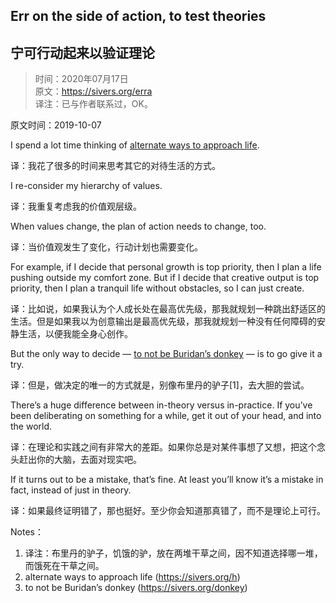 ## Err on the side of action, to test theories
## 宁可行动起来以验证理论

> 时间：2020年07月17日  
> 原文：https://sivers.org/erra  
> 译注：已与作者联系过，OK。

原文时间：2019-10-07

I spend a lot time thinking of [alternate ways to approach life](https://sivers.org/h).

译：我花了很多的时间来思考其它的对待生活的方式。

I re-consider my hierarchy of values.

译：我重复考虑我的价值观层级。

When values change, the plan of action needs to change, too.

译：当价值观发生了变化，行动计划也需要变化。

For example, if I decide that personal growth is top priority, then I plan a life pushing outside my comfort zone. But if I decide that creative output is top priority, then I plan a tranquil life without obstacles, so I can just create.

译：比如说，如果我认为个人成长处在最高优先级，那我就规划一种跳出舒适区的生活。但是如果我以为创意输出是最高优先级，那我就规划一种没有任何障碍的安静生活，以便我能全身心创作。

But the only way to decide — [to not be Buridan’s donkey](https://sivers.org/donkey) — is to go give it a try.

译：但是，做决定的唯一的方式就是，别像布里丹的驴子[1]，去大胆的尝试。

There’s a huge difference between in-theory versus in-practice. If you’ve been deliberating on something for a while, get it out of your head, and into the world.

译：在理论和实践之间有非常大的差距。如果你总是对某件事想了又想，把这个念头赶出你的大脑，去面对现实吧。

If it turns out to be a mistake, that’s fine. At least you’ll know it’s a mistake in fact, instead of just in theory.

译：如果最终证明错了，那也挺好。至少你会知道那真错了，而不是理论上可行。

Notes：
1. 译注：布里丹的驴子，饥饿的驴，放在两堆干草之间，因不知道选择哪一堆，而饿死在干草之间。
2. alternate ways to approach life (https://sivers.org/h)
3. to not be Buridan’s donkey (https://sivers.org/donkey)